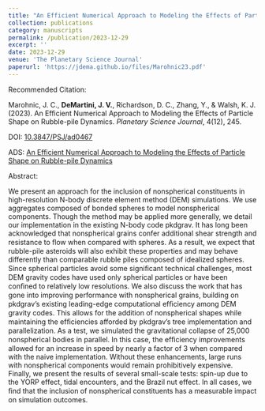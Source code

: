 ```yaml
---
title: "An Efficient Numerical Approach to Modeling the Effects of Particle Shape on Rubble-pile Dynamics"
collection: publications
category: manuscripts
permalink: /publication/2023-12-29
excerpt: ''
date: 2023-12-29
venue: 'The Planetary Science Journal'
paperurl: 'https://jdema.github.io/files/Marohnic23.pdf'
---
```

Recommended Citation: 

Marohnic, J. C., **DeMartini, J. V.**, Richardson, D. C., Zhang, Y., & Walsh, K. J. (2023). An Efficient Numerical Approach to Modeling the Effects of Particle Shape on Rubble-pile Dynamics. _Planetary Science Journal_, 4(12), 245.

DOI: [10.3847/PSJ/ad0467](https://doi.org/10.3847/PSJ/ad0467)

ADS: [An Efficient Numerical Approach to Modeling the Effects of Particle Shape on Rubble-pile Dynamics](https://ui.adsabs.harvard.edu/abs/2023PSJ.....4..245M/abstract)

Abstract:

We present an approach for the inclusion of nonspherical constituents in high-resolution N-body discrete element 
method (DEM) simulations. We use aggregates composed of bonded spheres to model nonspherical components. Though the 
method may be applied more generally, we detail our implementation in the existing N-body code pkdgrav. It has long 
been acknowledged that nonspherical grains confer additional shear strength and resistance to ﬂow when compared 
with spheres. As a result, we expect that rubble-pile asteroids will also exhibit these properties and may behave 
differently than comparable rubble piles composed of idealized spheres. Since spherical particles avoid some 
signiﬁcant technical challenges, most DEM gravity codes have used only spherical particles or have been conﬁned to 
relatively low resolutions. We also discuss the work that has gone into improving performance with nonspherical 
grains, building on pkdgravʼs existing leading-edge computational efﬁciency among DEM gravity codes. This allows 
for the addition of nonspherical shapes while maintaining the efﬁciencies afforded by pkdgravʼs tree implementation 
and parallelization. As a test, we simulated the gravitational collapse of 25,000 nonspherical bodies in parallel. 
In this case, the efﬁciency improvements allowed for an increase in speed by nearly a factor of 3 when compared 
with the naive implementation. Without these enhancements, large runs with nonspherical components would remain 
prohibitively expensive. Finally, we present the results of several small-scale tests: spin-up due to the YORP 
effect, tidal encounters, and the Brazil nut effect. In all cases, we ﬁnd that the inclusion of nonspherical 
constituents has a measurable impact on simulation outcomes.
